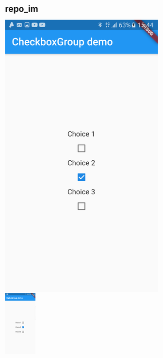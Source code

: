 # repo_im
![Im](https://github.com/stMerlHin/repo_im/blob/main/check.png?raw=true "Optional title")
<img src="https://github.com/stMerlHin/repo_im/blob/main/checkbox_demo.png?raw=true" width="100" height="200"/>
